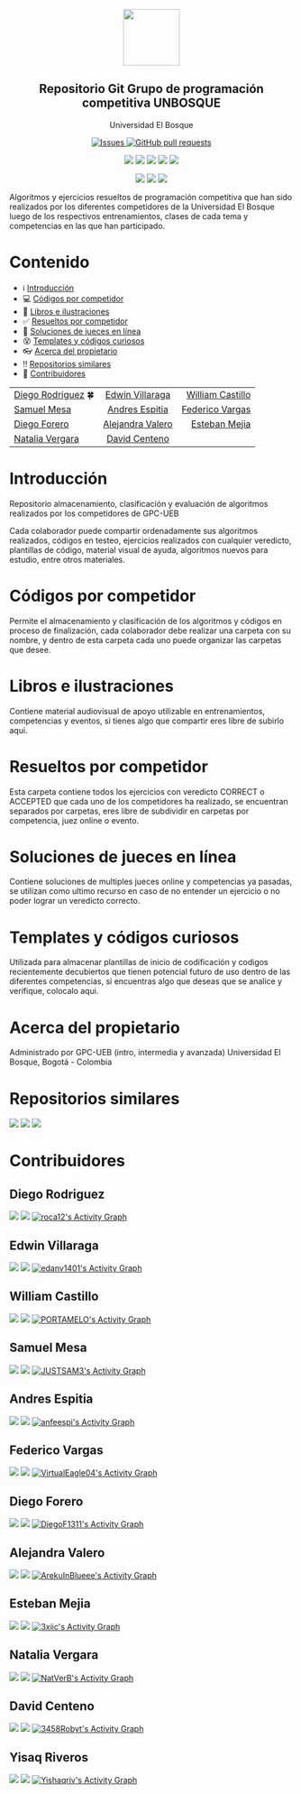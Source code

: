 


<p align="center">
 <img width="100px" src="https://www.iconsdb.com/icons/preview/royal-blue/code-xxl.png" align="center"  />
 <h2 align="center">Repositorio Git Grupo de programación competitiva UNBOSQUE</h2>
 <p align="center">Universidad El Bosque</p>
</p>
  <p align="center">
    <a href="https://github.com/roca12/UEB_CP/issues">
      <img alt="Issues" src="https://img.shields.io/github/issues/roca12/UEB_CP?color=0088ff&style=for-the-badge" />
    </a>
    <a href="https://github.com/roca12/UEB_CP/pulls">
      <img alt="GitHub pull requests" src="https://img.shields.io/github/issues-pr/roca12/UEB_CP?color=0088ff&style=for-the-badge" />
    </a>
    <br />
  </p>
   <p align="center">
      <img  src="https://img.shields.io/github/languages/count/roca12/UEB_CP?label=Formatos&color=yellow&style=for-the-badge" />
      <img  src="https://img.shields.io/github/repo-size/roca12/UEB_CP?color=important&style=for-the-badge" />
      <img  src="https://img.shields.io/github/last-commit/roca12/UEB_CP?style=for-the-badge">
      <img  src="https://img.shields.io/github/contributors/roca12/UEB_CP?color=blueviolet&style=for-the-badge" />
      <img  src="https://img.shields.io/github/commit-activity/w/roca12/UEB_CP?style=for-the-badge" />
    <br />
  </p>
  <p align="center">
      <img  src="https://img.shields.io/badge/Python-3.X-informational?logo=python&logoColor=white&color=green&style=for-the-badge" />
      <img  src="https://img.shields.io/badge/C++-14-informational?logo=c&logoColor=white&color=red&style=for-the-badge" />
      <img  src="https://img.shields.io/badge/Java-11-informational?logo=java&logoColor=white&color=blue&style=for-the-badge" />
    <br />
  </p>
</p>

Algoritmos y ejercicios resueltos de programación competitiva que han sido realizados por los diferentes competidores de la Universidad El Bosque luego de los respectivos entrenamientos, clases de cada tema y competencias en las que han participado.


# Contenido
- :information_source: [Introducción](#introducción)
- :computer: [Códigos por competidor](#códigos-por-competidor)
- :orange_book: [Libros e ilustraciones](#libros-e-ilustraciones)
- :white_check_mark: [Resueltos por competidor](#resueltos-por-competidor)
- :100: [Soluciones de jueces en línea](#soluciones-de-jueces-en-línea)
- :dizzy_face: [Templates y códigos curiosos](#templates-y-códigos-curiosos)
- :eyeglasses: [Acerca del propietario](#acerca-del-propietario)
- :bangbang: [Repositorios similares](#repositorios-similares)
- :turtle: [Contribuidores](#contribuidores)

|                                         |                                               |                                          |
| :---                                    |    :----:                                     |                                     ---: |
| [Diego Rodriguez](#diego-rodriguez) :four_leaf_clover:    |   [Edwin Villaraga](#edwin-villaraga)         | [William Castillo](#william-castillo)    |
| [Samuel Mesa](#samuel-mesa)             |   [Andres Espitia](#andres-espitia)           | [Federico Vargas](#federico-vargas)      |
| [Diego Forero](#diego-forero)           |   [Alejandra Valero](#alejandra-valero)       | [Esteban Mejia](#esteban-mejia)          |
| [Natalia Vergara](#natalia-vergara)     |   [David Centeno](#david-centeno)             |                                          |

# Introducción

Repositorio almacenamiento, clasificación y evaluación de algoritmos realizados por los competidores de GPC-UEB

Cada colaborador puede compartir ordenadamente sus algoritmos realizados, códigos en testeo, ejercicios realizados con cualquier veredicto, plantillas de código, material visual de ayuda, algoritmos nuevos para estudio, entre otros materiales.

# Códigos por competidor

Permite el almacenamiento y clasificación de los algoritmos y códigos en proceso de finalización, cada colaborador debe realizar una carpeta con su nombre, y dentro de esta carpeta cada uno puede organizar las carpetas que desee.

# Libros e ilustraciones

Contiene material audiovisual de apoyo utilizable en entrenamientos, competencias y eventos, si tienes algo que compartir eres libre de subirlo aqui.

# Resueltos por competidor

Esta carpeta contiene todos los ejercicios con veredicto CORRECT o ACCEPTED que cada uno de los competidores ha realizado, se encuentran separados por carpetas, eres libre de subdividir en carpetas por competencia, juez online o evento.

# Soluciones de jueces en línea

Contiene soluciones de multiples jueces online y competencias ya pasadas, se utilizan como ultimo recurso en caso de no entender un ejercicio o no poder lograr un veredicto correcto.

# Templates y códigos curiosos

Utilizada para almacenar plantillas de inicio de codificación y codigos recientemente decubiertos que tienen potencial futuro de uso dentro de las diferentes competencias, si encuentras algo que deseas que se analice y verifique, colocalo aqui.

# Acerca del propietario
Administrado por GPC-UEB (intro, intermedia y avanzada)
Universidad El Bosque, Bogotá - Colombia

# Repositorios similares
[![](https://github-readme-stats.vercel.app/api/pin/?username=roca12&repo=gpccodes&show_owner=true)](https://github.com/roca12/gpccodes)
[![](https://github-readme-stats.vercel.app/api/pin/?username=ahoraSoyPeor&repo=notebook_descomUNAL&show_owner=true)](https://github.com/ahoraSoyPeor/notebook_descomUNAL)
[![](https://github-readme-stats.vercel.app/api/pin/?username=mhunicken&repo=icpc-team-notebook-el-vasito&show_owner=true)](https://github.com/mhunicken/icpc-team-notebook-el-vasito)


# Contribuidores
## Diego Rodriguez 
[![](https://streak-stats.demolab.com/?user=roca12&theme=java-dark&locale=es)](https://github.com/roca12)
[![](https://github-readme-stats.vercel.app/api/top-langs/?username=roca12&layout=compact&langs_count=10&theme=great-gatsby)](https://github.com/roca12)
<a href="https://github.com/ashutosh00710/github-readme-activity-graph"><img alt="roca12's Activity Graph" src="https://github-readme-activity-graph.cyclic.app/graph/?username=roca12&theme=elegant" style="width=200"/></a>
## Edwin Villaraga
[![](https://streak-stats.demolab.com/?user=edanv1401&theme=dracula&locale=es)](https://git.io/streak-stats)
[![](https://github-readme-stats.vercel.app/api/top-langs/?username=edanv1401&layout=compact&&langs_count=10&theme=omni)](https://github.com/edanv1401)
<a href="https://github.com/ashutosh00710/github-readme-activity-graph"><img alt="edanv1401's Activity Graph" src="https://github-readme-activity-graph.cyclic.app/graph/?username=edanv1401&theme=dracula" style="width=200"/></a>
## William Castillo
[![](https://streak-stats.demolab.com/?user=PORTAMELO&theme=midnight-purple&locale=es)](https://git.io/streak-stats)
[![](https://github-readme-stats.vercel.app/api/top-langs/?username=PORTAMELO&layout=compact&&langs_count=10&theme=dark)](https://github.com/PORTAMELO)
<a href="https://github.com/ashutosh00710/github-readme-activity-graph"><img alt="PORTAMELO's Activity Graph" src="https://github-readme-activity-graph.cyclic.app/graph/?username=PORTAMELO&theme=nightowl" style="width=200"/></a>
## Samuel Mesa
[![](https://streak-stats.demolab.com/?user=JUSTSAM3&theme=windows-dark&locale=es)](https://git.io/streak-stats)
[![](https://github-readme-stats.vercel.app/api/top-langs/?username=JUSTSAM3&layout=compact&&langs_count=10&theme=dark)](https://github.com/JUSTSAM3)
<a href="https://github.com/ashutosh00710/github-readme-activity-graph"><img alt="JUSTSAM3's Activity Graph" src="https://github-readme-activity-graph.cyclic.app/graph/?username=JUSTSAM3&theme=github-dark" style="width=200"/></a>
## Andres Espitia
[![](https://streak-stats.demolab.com/?user=anfeespi&theme=radical&locale=es)](https://git.io/streak-stats)
[![](https://github-readme-stats.vercel.app/api/top-langs/?username=anfeespi&layout=compact&&langs_count=10&theme=dark)](https://github.com/anfeespi)
<a href="https://github.com/ashutosh00710/github-readme-activity-graph"><img alt="anfeespi's Activity Graph" src="https://github-readme-activity-graph.cyclic.app/graph/?username=anfeespi&theme=synthwave-84" style="width=200"/></a>
## Federico Vargas
[![](https://streak-stats.demolab.com/?user=VirtualEagle04&theme=dark-smoky&locale=es)](https://git.io/streak-stats)
[![](https://github-readme-stats.vercel.app/api/top-langs/?username=VirtualEagle04&layout=compact&&langs_count=10&theme=dark)](https://github.com/VirtualEagle04)
<a href="https://github.com/ashutosh00710/github-readme-activity-graph"><img alt="VirtualEagle04's Activity Graph" src="https://github-readme-activity-graph.cyclic.app/graph/?username=VirtualEagle04&theme=high-contrast" style="width=200"/></a>
## Diego Forero
[![](https://streak-stats.demolab.com/?user=DiegoF1311&theme=radical&locale=es)](https://git.io/streak-stats)
[![](https://github-readme-stats.vercel.app/api/top-langs/?username=DiegoF1311&layout=compact&&langs_count=10&theme=dark)](https://github.com/DiegoF1311)
<a href="https://github.com/ashutosh00710/github-readme-activity-graph"><img alt="DiegoF1311's Activity Graph" src="https://github-readme-activity-graph.cyclic.app/graph/?username=DiegoF1311&theme=synthwave-84" style="width=200"/></a>
## Alejandra Valero
[![](https://streak-stats.demolab.com/?user=ArekuInBlueee&theme=radical&locale=es)](https://git.io/streak-stats)
[![](https://github-readme-stats.vercel.app/api/top-langs/?username=ArekuInBlueee&layout=compact&&langs_count=10&theme=dark)](https://github.com/ArekuInBlueee)
<a href="https://github.com/ashutosh00710/github-readme-activity-graph"><img alt="ArekuInBlueee's Activity Graph" src="https://github-readme-activity-graph.cyclic.app/graph/?username=ArekuInBlueee&theme=synthwave-84" style="width=200"/></a>
## Esteban Mejia
[![](https://streak-stats.demolab.com/?user=3xiic&theme=jolly&locale=es)](https://git.io/streak-stats)
[![](https://github-readme-stats.vercel.app/api/top-langs/?username=3xiic&layout=compact&&langs_count=10&theme=dark)](https://github.com/3xiic)
<a href="https://github.com/ashutosh00710/github-readme-activity-graph"><img alt="3xiic's Activity Graph" src="https://github-readme-activity-graph.cyclic.app/graph/?username=3xiic&theme=Gotham" style="width=200"/></a>
## Natalia Vergara
[![](https://streak-stats.demolab.com/?user=NatVerB&theme=radical&locale=es)](https://git.io/streak-stats)
[![](https://github-readme-stats.vercel.app/api/top-langs/?username=NatVerB&layout=compact&&langs_count=10&theme=dark)](https://github.com/NatVerB)
<a href="https://github.com/ashutosh00710/github-readme-activity-graph"><img alt="NatVerB's Activity Graph" src="https://github-readme-activity-graph.cyclic.app/graph/?username=NatVerB&theme=synthwave-84" style="width=200"/></a>
## David Centeno
[![](https://streak-stats.demolab.com/?user=3458Robyt&theme=radical&locale=es)](https://git.io/streak-stats)
[![](https://github-readme-stats.vercel.app/api/top-langs/?username=3458Robyt&layout=compact&&langs_count=10&theme=dark)](https://github.com/3458Robyt)
<a href="https://github.com/ashutosh00710/github-readme-activity-graph"><img alt="3458Robyt's Activity Graph" src="https://github-readme-activity-graph.cyclic.app/graph/?username=3458Robyt&theme=neon-dark" style="width=200"/></a>
## Yisaq Riveros
[![](https://streak-stats.demolab.com/?user=Yishaqriv&theme=radical&locale=es)](https://git.io/streak-stats)
[![](https://github-readme-stats.vercel.app/api/top-langs/?username=Yishaqriv&layout=compact&&langs_count=10&theme=dark)](https://github.com/Yishaqriv)
<a href="https://github.com/ashutosh00710/github-readme-activity-graph"><img alt="Yishaqriv's Activity Graph" src="https://github-readme-activity-graph.cyclic.app/graph/?username=Yishaqriv&theme=neon-dark" style="width=200"/></a>




